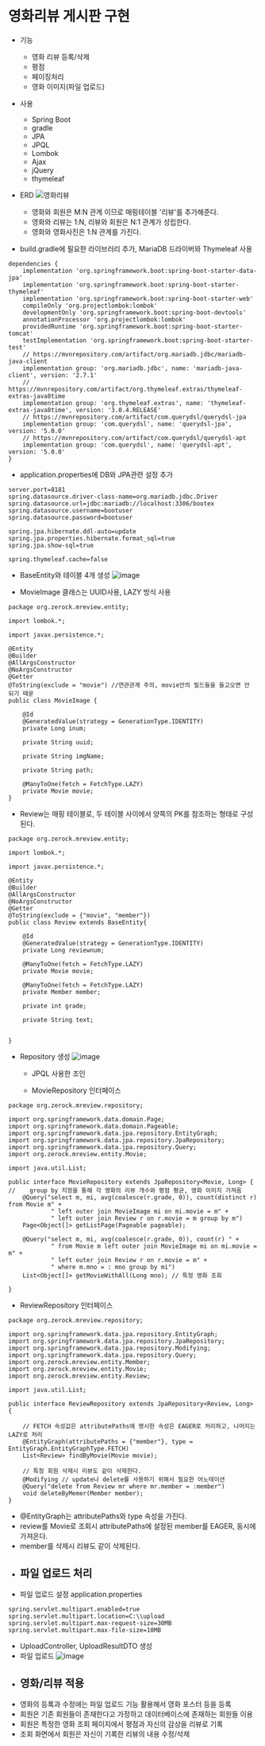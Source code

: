 # 영화리뷰 게시판 구현

* 기능
  * 영화 리뷰 등록/삭제
  * 평점
  * 페이징처리
  * 영화 이미지(파일 업로드)

* 사용
  * Spring Boot
  * gradle
  * JPA
  * JPQL
  * Lombok
  * Ajax
  * jQuery
  * thymeleaf
* ERD
![영화리뷰](https://user-images.githubusercontent.com/86938974/170615162-eaf6133b-8cb7-49df-a1f3-1617a35daa62.png)
  * 영화와 회원은 M:N 관계 이므로 매핑테이블 '리뷰'를 추가해준다. 
  * 영화와 리뷰는 1:N, 리뷰와 회원은 N:1 관계가 성립한다.
  * 영화와 영화사진은 1:N 관계를 가진다.


* build.gradle에 필요한 라이브러리 추가, MariaDB 드라이버와 Thymeleaf 사용
```
dependencies {
    implementation 'org.springframework.boot:spring-boot-starter-data-jpa'
    implementation 'org.springframework.boot:spring-boot-starter-thymeleaf'
    implementation 'org.springframework.boot:spring-boot-starter-web'
    compileOnly 'org.projectlombok:lombok'
    developmentOnly 'org.springframework.boot:spring-boot-devtools'
    annotationProcessor 'org.projectlombok:lombok'
    providedRuntime 'org.springframework.boot:spring-boot-starter-tomcat'
    testImplementation 'org.springframework.boot:spring-boot-starter-test'
    // https://mvnrepository.com/artifact/org.mariadb.jdbc/mariadb-java-client
    implementation group: 'org.mariadb.jdbc', name: 'mariadb-java-client', version: '2.7.1'
    // https://mvnrepository.com/artifact/org.thymeleaf.extras/thymeleaf-extras-java8time
    implementation group: 'org.thymeleaf.extras', name: 'thymeleaf-extras-java8time', version: '3.0.4.RELEASE'
    // https://mvnrepository.com/artifact/com.querydsl/querydsl-jpa
    implementation group: 'com.querydsl', name: 'querydsl-jpa', version: '5.0.0'
    // https://mvnrepository.com/artifact/com.querydsl/querydsl-apt
    implementation group: 'com.querydsl', name: 'querydsl-apt', version: '5.0.0'
}
```
* application.properties에 DB와 JPA관련 설정 추가
```
server.port=8181
spring.datasource.driver-class-name=org.mariadb.jdbc.Driver
spring.datasource.url=jdbc:mariadb://localhost:3306/bootex
spring.datasource.username=bootuser
spring.datasource.password=bootuser

spring.jpa.hibernate.ddl-auto=update
spring.jpa.properties.hibernate.format_sql=true
spring.jpa.show-sql=true

spring.thymeleaf.cache=false

```
* BaseEntity와 테이블 4개 생성
![image](https://user-images.githubusercontent.com/86938974/170615861-31f95e49-dec1-4b27-822a-c932a9244c0a.png)

* MovieImage 클래스는 UUID사용, LAZY 방식 사용
```
package org.zerock.mreview.entity;

import lombok.*;

import javax.persistence.*;

@Entity
@Builder
@AllArgsConstructor
@NoArgsConstructor
@Getter
@ToString(exclude = "movie") //연관관계 주의, movie안의 필드들을 들고오면 안 되기 때문
public class MovieImage {

    @Id
    @GeneratedValue(strategy = GenerationType.IDENTITY)
    private Long inum;

    private String uuid;

    private String imgName;

    private String path;

    @ManyToOne(fetch = FetchType.LAZY)
    private Movie movie;
}
```
* Review는 매핑 테이블로, 두 테이블 사이에서 양쪽의 PK를 참조하는 형태로 구성된다.
```
package org.zerock.mreview.entity;

import lombok.*;

import javax.persistence.*;

@Entity
@Builder
@AllArgsConstructor
@NoArgsConstructor
@Getter
@ToString(exclude = {"movie", "member"})
public class Review extends BaseEntity{

    @Id
    @GeneratedValue(strategy = GenerationType.IDENTITY)
    private Long reviewnum;

    @ManyToOne(fetch = FetchType.LAZY)
    private Movie movie;

    @ManyToOne(fetch = FetchType.LAZY)
    private Member member;

    private int grade;

    private String text;


}

```
* Repository 생성
![image](https://user-images.githubusercontent.com/86938974/170616299-aa7d7bfc-e8d0-406e-bc92-0eccce336f85.png)
  * JPQL 사용한 조인

  * MovieRepository 인터페이스
```
package org.zerock.mreview.repository;

import org.springframework.data.domain.Page;
import org.springframework.data.domain.Pageable;
import org.springframework.data.jpa.repository.EntityGraph;
import org.springframework.data.jpa.repository.JpaRepository;
import org.springframework.data.jpa.repository.Query;
import org.zerock.mreview.entity.Movie;

import java.util.List;

public interface MovieRepository extends JpaRepository<Movie, Long> {
//    group by 지정을 통해 각 영화의 리뷰 개수와 평점 평균, 영화 이미지 가져옴
    @Query("select m, mi, avg(coalesce(r.grade, 0)), count(distinct r) from Movie m" +
            " left outer join MovieImage mi on mi.movie = m" +
            " left outer join Review r on r.movie = m group by m")
    Page<Object[]> getListPage(Pageable pageable);

    @Query("select m, mi, avg(coalesce(r.grade, 0)), count(r) " +
            " from Movie m left outer join MovieImage mi on mi.movie = m" +
            " left outer join Review r on r.movie = m" +
            " where m.mno = : mno group by mi")
    List<Object[]> getMovieWithAll(Long mno); // 특정 영화 조회

}

```
  * ReviewRepository 인터페이스
```
package org.zerock.mreview.repository;

import org.springframework.data.jpa.repository.EntityGraph;
import org.springframework.data.jpa.repository.JpaRepository;
import org.springframework.data.jpa.repository.Modifying;
import org.springframework.data.jpa.repository.Query;
import org.zerock.mreview.entity.Member;
import org.zerock.mreview.entity.Movie;
import org.zerock.mreview.entity.Review;

import java.util.List;

public interface ReviewRepository extends JpaRepository<Review, Long> {
    
    // FETCH 속성값은 attributePaths에 명시한 속성은 EAGER로 처리하고, 나머지는 LAZY로 처리
    @EntityGraph(attributePaths = {"member"}, type = EntityGraph.EntityGraphType.FETCH)
    List<Review> findByMovie(Movie movie);

    // 특정 회원 삭제시 리뷰도 같이 삭제한다.
    @Modifying // update나 delete를 사용하기 위해서 필요한 어노테이션
    @Query("delete from Review mr where mr.member = :member")
    void deleteByMemer(Member member);
}

```
- @EntityGraph는 attributePaths와 type 속성을 가진다.
- review를 Movie로 조회시 attributePaths에 설정된 member를 EAGER, 동시에 가져온다.
- member를 삭제시 리뷰도 같이 삭제된다.

* 파일 업로드 처리
  -----
* 파일 업로드 설정 application.properties
```
spring.servlet.multipart.enabled=true
spring.servlet.multipart.location=C:\\upload
spring.servlet.multipart.max-request-size=30MB
spring.servlet.multipart.max-file-size=10MB
```
- UploadController, UploadResultDTO 생성
- 파일 업로드
![image](https://user-images.githubusercontent.com/86938974/171080145-64c7ae8d-75a1-4f9c-8fbe-ce74528fe73e.png)

* 영화/리뷰 적용
  -----
* 영화의 등록과 수정에는 파일 업로드 기능 활용해서 영화 포스터 등을 등록
* 회원은 기존 회원들이 존재한다고 가정하고 데이터베이스에 존재하는 회원들 이용
* 회원은 특정한 영화 조회 페이지에서 평점과 자신의 감상을 리뷰로 기록
* 조회 화면에서 회원은 자신이 기록한 리뷰의 내용 수정/삭제

 






      


